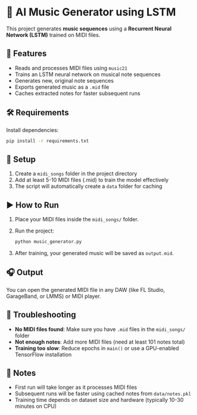 # 🎵 AI Music Generator using LSTM

This project generates **music sequences** using a **Recurrent Neural Network (LSTM)** trained on MIDI files.

## 🧠 Features
- Reads and processes MIDI files using `music21`
- Trains an LSTM neural network on musical note sequences
- Generates new, original note sequences
- Exports generated music as a `.mid` file
- Caches extracted notes for faster subsequent runs

## 🛠️ Requirements
Install dependencies:
```bash
pip install -r requirements.txt
```

## 📁 Setup
1. Create a `midi_songs` folder in the project directory
2. Add at least 5-10 MIDI files (.mid) to train the model effectively
3. The script will automatically create a `data` folder for caching

## ▶️ How to Run

1. Place your MIDI files inside the `midi_songs/` folder.

2. Run the project:
   ```bash
   python music_generator.py
   ```

3. After training, your generated music will be saved as `output.mid`.

## 🎧 Output

You can open the generated MIDI file in any DAW (like FL Studio, GarageBand, or LMMS) or MIDI player.

## 🐛 Troubleshooting

- **No MIDI files found**: Make sure you have `.mid` files in the `midi_songs/` folder
- **Not enough notes**: Add more MIDI files (need at least 101 notes total)
- **Training too slow**: Reduce epochs in `main()` or use a GPU-enabled TensorFlow installation

## 📝 Notes

- First run will take longer as it processes MIDI files
- Subsequent runs will be faster using cached notes from `data/notes.pkl`
- Training time depends on dataset size and hardware (typically 10-30 minutes on CPU)
